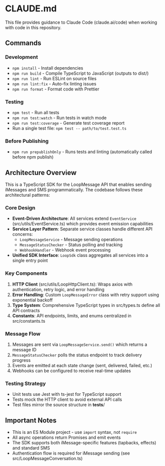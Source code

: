 # CLAUDE.md

This file provides guidance to Claude Code (claude.ai/code) when working with code in this repository.

## Commands

### Development
- `npm install` - Install dependencies
- `npm run build` - Compile TypeScript to JavaScript (outputs to dist/)
- `npm run lint` - Run ESLint on source files
- `npm run lint:fix` - Auto-fix linting issues
- `npm run format` - Format code with Prettier

### Testing
- `npm test` - Run all tests
- `npm run test:watch` - Run tests in watch mode
- `npm run test:coverage` - Generate test coverage report
- Run a single test file: `npm test -- path/to/test.test.ts`

### Before Publishing
- `npm run prepublishOnly` - Runs tests and linting (automatically called before npm publish)

## Architecture Overview

This is a TypeScript SDK for the LoopMessage API that enables sending iMessages and SMS programmatically. The codebase follows these architectural patterns:

### Core Design
- **Event-Driven Architecture**: All services extend `EventService` (src/utils/EventService.ts) which provides event emission capabilities
- **Service Layer Pattern**: Separate service classes handle different API concerns:
  - `LoopMessageService` - Message sending operations
  - `MessageStatusChecker` - Status polling and tracking
  - `WebhookHandler` - Webhook event processing
- **Unified SDK Interface**: `LoopSdk` class aggregates all services into a single entry point

### Key Components
1. **HTTP Client** (src/utils/LoopHttpClient.ts): Wraps axios with authentication, retry logic, and error handling
2. **Error Handling**: Custom `LoopMessageError` class with retry support using exponential backoff
3. **Type System**: Comprehensive TypeScript types in src/types.ts define all API contracts
4. **Constants**: API endpoints, limits, and enums centralized in src/constants.ts

### Message Flow
1. Messages are sent via `LoopMessageService.send()` which returns a message ID
2. `MessageStatusChecker` polls the status endpoint to track delivery progress
3. Events are emitted at each state change (sent, delivered, failed, etc.)
4. Webhooks can be configured to receive real-time updates

### Testing Strategy
- Unit tests use Jest with ts-jest for TypeScript support
- Tests mock the HTTP client to avoid external API calls
- Test files mirror the source structure in __tests__/

## Important Notes
- This is an ES Module project - use `import` syntax, not `require`
- All async operations return Promises and emit events
- The SDK supports both iMessage-specific features (tapbacks, effects) and standard SMS
- Authentication flow is required for iMessage sending (see src/LoopMessageConversation.ts)